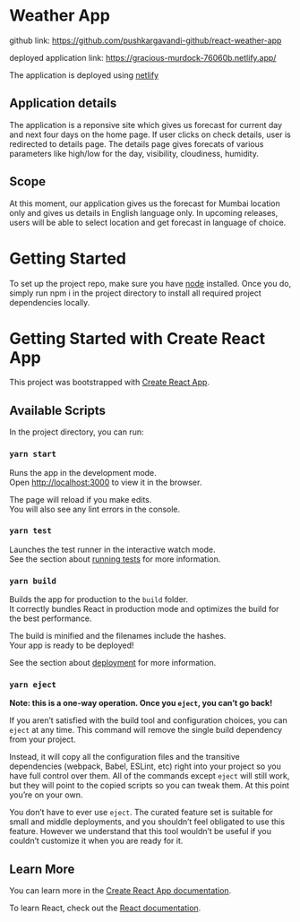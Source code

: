 # Weather App
 github link: https://github.com/pushkargavandi-github/react-weather-app
 
 deployed application link: https://gracious-murdock-76060b.netlify.app/
 
 The application is deployed using [netlify](https://www.netlify.com/)
 
## Application details

The application is a reponsive site which gives us forecast for current day and next four days on the home page. If user clicks on check details, user is redirected to details page.
The details page gives forecats of various parameters like high/low for the day, visibility, cloudiness, humidity.
 
## Scope

At this moment, our application gives us the forecast for Mumbai location only and gives us details in English language only.
In upcoming releases, users will be able to select location and get forecast in language of choice.          

# Getting Started
To set up the project repo, make sure you have [node](http://nodejs.org/) installed.
Once you do, simply run npm i in the project directory to install all required project dependencies locally. 
 
# Getting Started with Create React App

This project was bootstrapped with [Create React App](https://github.com/facebook/create-react-app).

## Available Scripts

In the project directory, you can run:

### `yarn start`

Runs the app in the development mode.\
Open [http://localhost:3000](http://localhost:3000) to view it in the browser.

The page will reload if you make edits.\
You will also see any lint errors in the console.

### `yarn test`

Launches the test runner in the interactive watch mode.\
See the section about [running tests](https://facebook.github.io/create-react-app/docs/running-tests) for more information.

### `yarn build`

Builds the app for production to the `build` folder.\
It correctly bundles React in production mode and optimizes the build for the best performance.

The build is minified and the filenames include the hashes.\
Your app is ready to be deployed!

See the section about [deployment](https://facebook.github.io/create-react-app/docs/deployment) for more information.

### `yarn eject`

**Note: this is a one-way operation. Once you `eject`, you can’t go back!**

If you aren’t satisfied with the build tool and configuration choices, you can `eject` at any time. This command will remove the single build dependency from your project.

Instead, it will copy all the configuration files and the transitive dependencies (webpack, Babel, ESLint, etc) right into your project so you have full control over them. All of the commands except `eject` will still work, but they will point to the copied scripts so you can tweak them. At this point you’re on your own.

You don’t have to ever use `eject`. The curated feature set is suitable for small and middle deployments, and you shouldn’t feel obligated to use this feature. However we understand that this tool wouldn’t be useful if you couldn’t customize it when you are ready for it.

## Learn More

You can learn more in the [Create React App documentation](https://facebook.github.io/create-react-app/docs/getting-started).

To learn React, check out the [React documentation](https://reactjs.org/).
